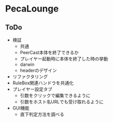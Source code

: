 # PecaLounge

## ToDo
- 検証
  - 共通
   - PeerCast本体を終了できるか
   - プレイヤー起動時に本体を終了した時の挙動
  - darwin
   - headerのデザイン
- リファクタリング
 - RuleBox関連ハンドラを共通化
- プレイヤー設定タブ
  - 引数をクリックで編集できるように
  - 引数をホスト名URLでも受け取れるように
- GUI機能
  - 直下判定方法を調べる
